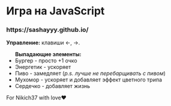 <h1>Игра на JavaScript</h1>
<h3>https://sashayyy.github.io/</h3>
<p><b>Управление:</b> клавиши &#8592;, &#8594;.</p>
<ul> <b>Выпадающие элементы:</b>
	<li>Бургер - просто +1 очко</li>
	<li>Энергетик - ускоряет</li>
	<li>Пиво - замедляет (<i>p.s. лучше не перебарщивать с пивом</i>)</li>
	<li>Мухомор - ускоряет и добавляет эффект цветного трипа</li>
	<li>Сердечко - добавляет жизнь</li>
</ul>
<p>For Nikich37 with love&#10084;</p>
